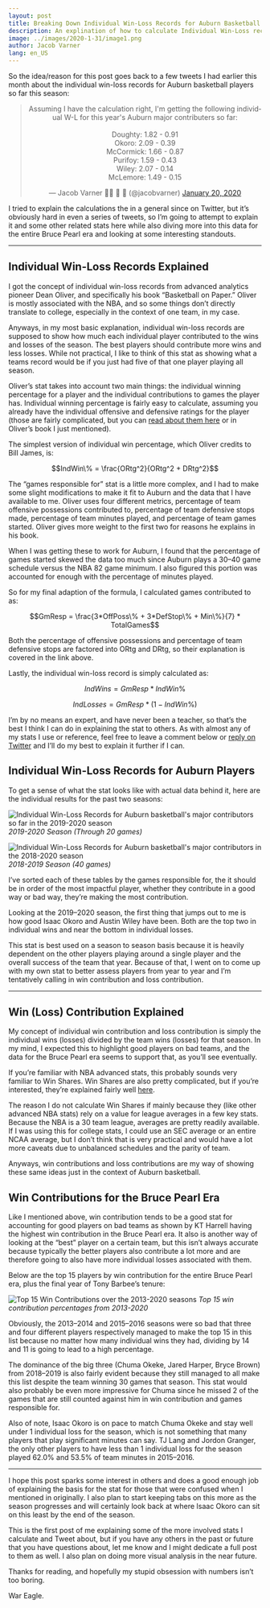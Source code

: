 ```yaml
---
layout: post
title: Breaking Down Individual Win-Loss Records for Auburn Basketball in the Bruce Pearl Era
description: An explination of how to calculate Individual Win-Loss records and how I adapted them for college basketball players. I also explain my concept of Win Contribution and share examples of the best performers in both metrics for Auburn basketball in the Bruce Pearl era and end of the Tony Barbee era.
image: ../images/2020-1-31/image1.png
author: Jacob Varner
lang: en_US
---
```


So the idea/reason for this post goes back to a few tweets I had earlier this month about the individual win-loss records for Auburn basketball players so far this season:

<center>
  <blockquote class="twitter-tweet">
    <p lang="en" dir="ltr">Assuming I have the calculation right, I&#39;m getting the following individual W-L for this year&#39;s Auburn major contributers so far:<br><br>Doughty: 1.82 - 0.91<br>Okoro: 2.09 - 0.39<br>McCormick: 1.66 - 0.87<br>Purifoy: 1.59 - 0.43<br>Wiley: 2.07 - 0.14<br>McLemore: 1.49 - 0.15</p>&mdash; Jacob Varner 👨‍💻 🏀 🌮 (@jacobvarner) <a href="https://twitter.com/jacobvarner/status/1219104474414960640?ref_src=twsrc%5Etfw">January 20, 2020</a>
  </blockquote>
</center>
<script async src="https://platform.twitter.com/widgets.js" charset="utf-8"></script>

I tried to explain the calculations the in a general since on Twitter, but it’s obviously hard in even a series of tweets, so I’m going to attempt to explain it and some other related stats here while also diving more into this data for the entire Bruce Pearl era and looking at some interesting standouts.

---

## Individual Win-Loss Records Explained

I got the concept of individual win-loss records from advanced analytics pioneer Dean Oliver, and specifically his book “Basketball on Paper.” Oliver is mostly associated with the NBA, and so some things don’t directly translate to college, especially in the context of one team, in my case.

Anyways, in my most basic explanation, individual win-loss records are supposed to show how much each individual player contributed to the wins and losses of the season. The best players should contribute more wins and less losses. While not practical, I like to think of this stat as showing what a teams record would be if you just had five of that one player playing all season.

Oliver’s stat takes into account two main things: the individual winning percentage for a player and the individual contributions to games the player has. Individual winning percentage is fairly easy to calculate, assuming you already have the individual offensive and defensive ratings for the player (those are fairly complicated, but you can [read about them here](https://www.basketball-reference.com/about/ratings.html) or in Oliver’s book I just mentioned).

The simplest version of individual win percentage, which Oliver credits to Bill James, is:

$$IndWin\% = \frac{ORtg^2}{ORtg^2 + DRtg^2}$$

The “games responsible for” stat is a little more complex, and I had to make some slight modifications to make it fit to Auburn and the data that I have available to me. Oliver uses four different metrics, percentage of team offensive possessions contributed to, percentage of team defensive stops made, percentage of team minutes played, and percentage of team games started. Oliver gives more weight to the first two for reasons he explains in his book.

When I was getting these to work for Auburn, I found that the percentage of games started skewed the data too much since Auburn plays a 30–40 game schedule versus the NBA 82 game minimum. I also figured this portion was accounted for enough with the percentage of minutes played.

So for my final adaption of the formula, I calculated games contributed to as:

$$GmResp = \frac{3*OffPoss\% + 3*DefStop\% + Min\%}{7} * TotalGames$$

Both the percentage of offensive possessions and percentage of team defensive stops are factored into ORtg and DRtg, so their explanation is covered in the link above.

Lastly, the individual win-loss record is simply calculated as:

$$IndWins = GmResp * IndWin\%$$

$$IndLosses = GmResp * (1 - IndWin\%)$$

I’m by no means an expert, and have never been a teacher, so that’s the best I think I can do in explaining the stat to others. As with almost any of my stats I use or reference, feel free to leave a comment below or [reply on Twitter](https://www.twitter.com/jacobvarner) and I’ll do my best to explain it further if I can.

## Individual Win-Loss Records for Auburn Players

To get a sense of what the stat looks like with actual data behind it, here are the individual results for the past two seasons:

![Individual Win-Loss Records for Auburn basketball's major contributors so far in the 2019-2020 season][image1]
_2019-2020 Season (Through 20 games)_

![Individual Win-Loss Records for Auburn basketball's major contributors in the 2018-2020 season][image2]
_2018-2019 Season (40 games)_

I’ve sorted each of these tables by the games responsible for, the it should be in order of the most impactful player, whether they contribute in a good way or bad way, they’re making the most contribution.

Looking at the 2019–2020 season, the first thing that jumps out to me is how good Isaac Okoro and Austin Wiley have been. Both are the top two in individual wins and near the bottom in individual losses.

This stat is best used on a season to season basis because it is heavily dependent on the other players playing around a single player and the overall success of the team that year. Because of that, I went on to come up with my own stat to better assess players from year to year and I’m tentatively calling in win contribution and loss contribution.

---

## Win (Loss) Contribution Explained

My concept of individual win contribution and loss contribution is simply the individual wins (losses) divided by the team wins (losses) for that season. In my mind, I expected this to highlight good players on bad teams, and the data for the Bruce Pearl era seems to support that, as you’ll see eventually.

If you’re familiar with NBA advanced stats, this probably sounds very familiar to Win Shares. Win Shares are also pretty complicated, but if you’re interested, they’re explained fairly well [here](https://www.basketball-reference.com/about/ws.html).

The reason I do not calculate Win Shares if mainly because they (like other advanced NBA stats) rely on a value for league averages in a few key stats. Because the NBA is a 30 team league, averages are pretty readily available. If I was using this for college stats, I could use an SEC average or an entire NCAA average, but I don’t think that is very practical and would have a lot more caveats due to unbalanced schedules and the parity of team.

Anyways, win contributions and loss contributions are my way of showing these same ideas just in the context of Auburn basketball.

## Win Contributions for the Bruce Pearl Era

Like I mentioned above, win contribution tends to be a good stat for accounting for good players on bad teams as shown by KT Harrell having the highest win contribution in the Bruce Pearl era. It also is another way of looking at the “best” player on a certain team, but this isn’t always accurate because typically the better players also contribute a lot more and are therefore going to also have more individual losses associated with them.

Below are the top 15 players by win contribution for the entire Bruce Pearl era, plus the final year of Tony Barbee’s tenure:

![Top 15 Win Contributions over the 2013-2020 seasons][image3]
_Top 15 win contribution percentages from 2013-2020_

Obviously, the 2013–2014 and 2015–2016 seasons were so bad that three and four different players respectively managed to make the top 15 in this list because no matter how many individual wins they had, dividing by 14 and 11 is going to lead to a high percentage.

The dominance of the big three (Chuma Okeke, Jared Harper, Bryce Brown) from 2018–2019 is also fairly evident because they still managed to all make this list despite the team winning 30 games that season. This stat would also probably be even more impressive for Chuma since he missed 2 of the games that are still counted against him in win contribution and games responsible for.

Also of note, Isaac Okoro is on pace to match Chuma Okeke and stay well under 1 individual loss for the season, which is not something that many players that play significant minutes can say. TJ Lang and Jordon Granger, the only other players to have less than 1 individual loss for the season played 62.0% and 53.5% of team minutes in 2015–2016.

---

I hope this post sparks some interest in others and does a good enough job of explaining the basis for the stat for those that were confused when I mentioned in originally. I also plan to start keeping tabs on this more as the season progresses and will certainly look back at where Isaac Okoro can sit on this least by the end of the season.

This is the first post of me explaining some of the more involved stats I calculate and Tweet about, but if you have any others in the past or future that you have questions about, let me know and I might dedicate a full post to them as well. I also plan on doing more visual analysis in the near future.

Thanks for reading, and hopefully my stupid obsession with numbers isn’t too boring.

War Eagle.

[image1]: ~/images/2020-1-31/image1.png
[image2]: ~/images/2020-1-31/image2.png
[image3]: ~/images/2020-1-31/image3.png
